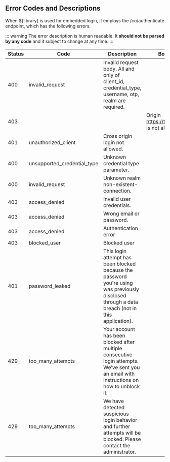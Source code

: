 ## Error Codes and Descriptions 

When ${library} is used for embedded login, it employs the /co/authenticate endpoint, which has the following errors.

::: warning
The error description is human readable. It **should not be parsed by any code** and it subject to change at any time.
:::

| Status | Code | Description | Body |
| --- | --- | --- | --- | 
| 400 | invalid_request | Invalid request body. All and only of client_id, credential_type, username, otp, realm are required. |  |
| 403 |  |  | Origin https://test.app is not allowed. |
| 401 | unauthorized_client | Cross origin login not allowed. |  |
| 400 | unsupported_credential_type | Unknown credential type parameter. |  |
| 400 | invalid_request | Unknown realm non-existent-connection. |  |
| 403 | access_denied | Invalid user credentials. |  |
| 403 | access_denied | Wrong email or password. |  |
| 403 | access_denied | Authentication error |  |
| 403 | blocked_user | Blocked user |  |
| 401 | password_leaked | This login attempt has been blocked because the password you're using was previously disclosed through a data breach (not in this application). |  |
| 429 | too_many_attempts | Your account has been blocked after multiple consecutive login attempts. We’ve sent you an email with instructions on how to unblock it. |  |
| 429 | too_many_attempts | We have detected suspicious login behavior and further attempts will be blocked. Please contact the administrator. |  |

